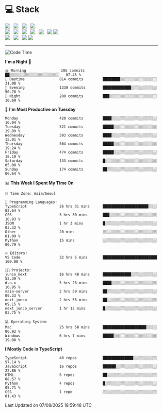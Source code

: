 <h1>💻 Stack</h1>
<div>
 <!-- badge : https://shields.io/ -->
 <!-- icon : https://simpleicons.org/?q=Get -->
 <img src="https://img.shields.io/badge/HTML5-e74c3c?style=flat-square&logo=HTML5&logoColor=white"/> &nbsp 
 <img src="https://img.shields.io/badge/CSS3-0A84FF?style=flat-square&logo=CSS3&logoColor=white"/> &nbsp 
 <img src="https://img.shields.io/badge/JavaScript-FFCD11?style=flat-square&logo=JavaScript&logoColor=white"/> &nbsp 
 <img src="https://img.shields.io/badge/TypeScript-3075C0?style=flat-square&logo=TypeScript&logoColor=white"/>
 <br/>
 <img src="https://img.shields.io/badge/Next-000000?style=flat-square&logo=nextdotjs&logoColor=white"/> &nbsp 
 <img src="https://img.shields.io/badge/React-00BCF6?style=flat-square&logo=React&logoColor=white"/> &nbsp 
 <img src="https://img.shields.io/badge/Redux-764ABC?style=flat-square&logo=Redux&logoColor=white"/> &nbsp
 <img src="https://img.shields.io/badge/Recoil-3578E5?style=flat-square&logo=recoil&logoColor=white"/> &nbsp
 <img src="https://img.shields.io/badge/React-Query-FF4154?style=flat-square&logo=reactquery&logoColor=white"/> &nbsp 
 <img src="https://img.shields.io/badge/styled%2Dcomponents-DB7093?style=flat-square&logo=styled%2Dcomponents&logoColor=white"/>
 <img src="https://img.shields.io/badge/CSS Modules-000000?style=flat-square&logo=CSS Modules&logoColor=white"/> &nbsp 
 <br/>
 <img src="https://img.shields.io/badge/Node-339933?style=flat-square&logo=Node.js&logoColor=white"/> &nbsp 
 <img src="https://img.shields.io/badge/Express-000000?style=flat-square&logo=Express&logoColor=white"/> &nbsp 
 <img src="https://img.shields.io/badge/MongoDB-47A248?style=flat-square&logo=MongoDB&logoColor=white"/>
 <img src="https://img.shields.io/badge/MariaDB-003545?style=flat-square&logo=mariadb&logoColor=white"/>
</div>

<hr>

<!--START_SECTION:waka-->
![Code Time](http://img.shields.io/badge/Code%20Time-2%2C730%20hrs%2051%20mins-blue)

**I'm a Night 🦉** 

```text
🌞 Morning                195 commits         ██░░░░░░░░░░░░░░░░░░░░░░░   07.45 % 
🌆 Daytime                814 commits         ████████░░░░░░░░░░░░░░░░░   31.08 % 
🌃 Evening                1330 commits        █████████████░░░░░░░░░░░░   50.78 % 
🌙 Night                  280 commits         ███░░░░░░░░░░░░░░░░░░░░░░   10.69 % 
```
📅 **I'm Most Productive on Tuesday** 

```text
Monday                   420 commits         ████░░░░░░░░░░░░░░░░░░░░░   16.04 % 
Tuesday                  521 commits         █████░░░░░░░░░░░░░░░░░░░░   19.89 % 
Wednesday                393 commits         ████░░░░░░░░░░░░░░░░░░░░░   15.01 % 
Thursday                 504 commits         █████░░░░░░░░░░░░░░░░░░░░   19.24 % 
Friday                   474 commits         █████░░░░░░░░░░░░░░░░░░░░   18.10 % 
Saturday                 133 commits         █░░░░░░░░░░░░░░░░░░░░░░░░   05.08 % 
Sunday                   174 commits         ██░░░░░░░░░░░░░░░░░░░░░░░   06.64 % 
```


📊 **This Week I Spent My Time On** 

```text
🕑︎ Time Zone: Asia/Seoul

💬 Programming Languages: 
TypeScript               26 hrs 31 mins      █████████████████████░░░░   82.64 % 
CSS                      3 hrs 30 mins       ███░░░░░░░░░░░░░░░░░░░░░░   10.93 % 
JSON                     1 hr 3 mins         █░░░░░░░░░░░░░░░░░░░░░░░░   03.32 % 
Other                    20 mins             ░░░░░░░░░░░░░░░░░░░░░░░░░   01.09 % 
Python                   15 mins             ░░░░░░░░░░░░░░░░░░░░░░░░░   00.79 % 

🔥 Editors: 
VS Code                  32 hrs 5 mins       █████████████████████████   100.00 % 

🐱‍💻 Projects: 
junco_next               16 hrs 48 mins      █████████████░░░░░░░░░░░░   52.39 % 
d.a.x                    5 hrs 26 mins       ████░░░░░░░░░░░░░░░░░░░░░   16.95 % 
main-server              2 hrs 59 mins       ██░░░░░░░░░░░░░░░░░░░░░░░   09.33 % 
next_junco               2 hrs 56 mins       ██░░░░░░░░░░░░░░░░░░░░░░░   09.15 % 
next_junco_server        1 hr 12 mins        █░░░░░░░░░░░░░░░░░░░░░░░░   03.75 % 

💻 Operating System: 
Mac                      25 hrs 58 mins      ████████████████████░░░░░   80.92 % 
Windows                  6 hrs 7 mins        █████░░░░░░░░░░░░░░░░░░░░   19.08 % 
```

**I Mostly Code in TypeScript** 

```text
TypeScript               40 repos            ██████████████░░░░░░░░░░░   57.14 % 
JavaScript               16 repos            ██████░░░░░░░░░░░░░░░░░░░   22.86 % 
HTML                     6 repos             ██░░░░░░░░░░░░░░░░░░░░░░░   08.57 % 
Python                   4 repos             █░░░░░░░░░░░░░░░░░░░░░░░░   05.71 % 
CSS                      1 repo              ░░░░░░░░░░░░░░░░░░░░░░░░░   01.43 % 
```




 Last Updated on 07/08/2025 18:59:48 UTC
<!--END_SECTION:waka-->
